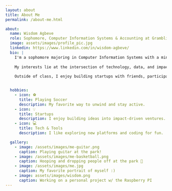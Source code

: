 ```yaml
---
layout: about
title: About Me
permalink: /about-me.html

about:
  name: Wisdom Agbeve
  role: Sophomore, Computer Information Systems & Accounting at Grambling State University
  image: assets/images/profile_pic.jpg
  linkedin: https://www.linkedin.com/in/wisdom-agbeve/
  bio: |
    I'm a sophomore majoring in Computer Information Systems with a minor in Accounting at Grambling State University. I expect to graduate in 2028.
  
    My interests lie at the intersection of technology, data, and impact—exploring how digital tools, from software platforms to smart systems, can address real-world challenges like food insecurity and financial inclusion.
  
    Outside of class, I enjoy building startups with friends, participating in pitch competitions, and helping others grow through mentorship and collaborative learning. I’m also passionate about using data and tech to make meaningful change in underserved communities.


  hobbies:
    - icon: ⚽
      title: Playing Soccer
      description: My favorite way to unwind and stay active.
    - icon: 💡
      title: Startups
      description: I enjoy building ideas into impact-driven ventures.
    - icon: 💻
      title: Tech & Tools
      description: I like exploring new platforms and coding for fun.

  gallery:
    - image: /assets/images/me-guitar.png
      caption: Playing guitar at the park!
    - image: /assets/images/me-basketball.png
      caption: Hooping and dropping people off at the park 🏀
    - image: /assets/images/me.jpg
      caption: My favorite portrait of myself :)
    - image: assets/images/wisdom.png
      caption: Working on a personal project w/ the Raspberry PI
---
```


